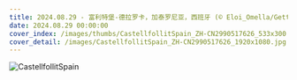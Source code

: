 ```yaml
---
title: 2024.08.29 - 富利特堡-德拉罗卡，加泰罗尼亚，西班牙 (© Eloi_Omella/Getty Images)
date: 2024.08.29 00:00:00
cover_index: /images/thumbs/CastellfollitSpain_ZH-CN2990517626_533x300.jpg
cover_detail: /images/CastellfollitSpain_ZH-CN2990517626_1920x1080.jpg
---
```


![CastellfollitSpain](/images/CastellfollitSpain_ZH-CN2990517626_1920x1080.jpg)
